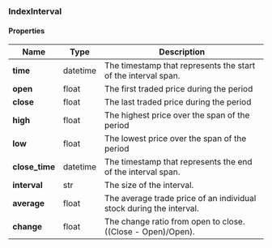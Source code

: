

[//]: # (CLASS:IndexInterval)

[//]: # (KIND:object)

### IndexInterval

#### Properties

[//]: # (START_DEFINITION)

Name | Type | Description
------------ | ------------- | -------------
**time** | datetime | The timestamp that represents the start of the interval span. &nbsp;
**open** | float | The first traded price during the period &nbsp;
**close** | float | The last traded price during the period &nbsp;
**high** | float | The highest price over the span of the period &nbsp;
**low** | float | The lowest price over the span of the period &nbsp;
**close_time** | datetime | The timestamp that represents the end of the interval span. &nbsp;
**interval** | str | The size of the interval. &nbsp;
**average** | float | The average trade price of an individual stock during the interval. &nbsp;
**change** | float | The change ratio from open to close.  ((Close - Open)/Open). &nbsp;

[//]: # (END_DEFINITION)



